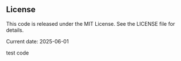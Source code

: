 ## License

This code is released under the MIT License. See the LICENSE file for details.

Current date: 2025-06-01


test code 
